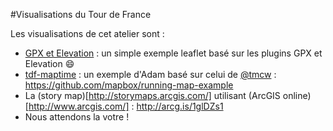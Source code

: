 #Visualisations du Tour de France

Les visualisations de cet atelier sont :
- [GPX et Elevation](./gpx-and-elevation/) : un simple exemple leaflet basé sur les plugins GPX et Elevation :smile:
- [tdf-maptime](http://abenrob.com/tdf-maptime/#1) : un exemple d'Adam basé sur celui de [@tmcw](https://github.com/tmcw) : https://github.com/mapbox/running-map-example
- La (story map)[http://storymaps.arcgis.com/] utilisant (ArcGIS online)[http://www.arcgis.com/] : http://arcg.is/1glDZs1
- Nous attendons la votre !
